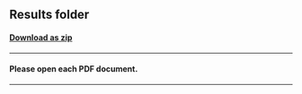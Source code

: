 ## Results folder
#### [Download as zip](https://grapecity.github.io/DownGit/#/home?url=https://github.com/GrapeCity/ComponentOne-Service-Components-Samples/tree/master/Pdf/ManualSamples/Results)
____
#### Please open each PDF document.
____
